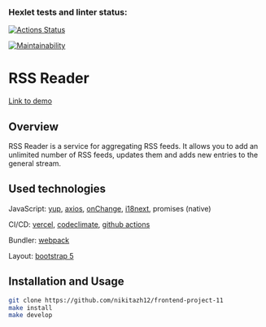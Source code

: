 ### Hexlet tests and linter status:
[![Actions Status](https://github.com/nikitazh12/frontend-project-11/actions/workflows/hexlet-check.yml/badge.svg)](https://github.com/nikitazh12/frontend-project-11/actions)

[![Maintainability](https://api.codeclimate.com/v1/badges/3780b28b19810d36247b/maintainability)](https://codeclimate.com/github/nikitazh12/frontend-project-11/maintainability)

# RSS Reader

[Link to demo](https://rss-reader-ruby.vercel.app/)

## Overview

RSS Reader is a service for aggregating RSS feeds. It allows you to add an unlimited number of RSS feeds, updates them and adds new entries to the general stream.

## Used technologies
JavaScript: [yup](https://github.com/jquense/yup), [axios](https://github.com/axios/axios), [onChange](https://github.com/Qard/onchange), [i18next](https://www.i18next.com/), promises (native)

CI/CD: [vercel](https://vercel.com), [codeclimate](https://codeclimate.com/), [github actions](https://github.com/nbagr/frontend-project-11/actions)

Bundler: [webpack](https://webpack.js.org/)

Layout: [bootstrap 5](https://getbootstrap.com/)


## Installation and Usage

```bash
git clone https://github.com/nikitazh12/frontend-project-11
make install
make develop
```